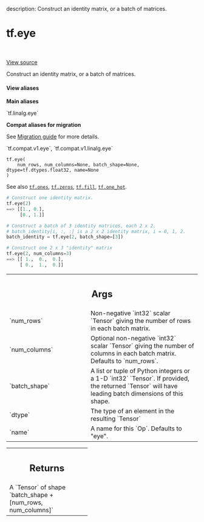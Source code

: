 description: Construct an identity matrix, or a batch of matrices.

<div itemscope itemtype="http://developers.google.com/ReferenceObject">
<meta itemprop="name" content="tf.eye" />
<meta itemprop="path" content="Stable" />
</div>

# tf.eye

<!-- Insert buttons and diff -->

<table class="tfo-notebook-buttons tfo-api nocontent" align="left">

</table>

<a target="_blank" href="/code/stable/tensorflow/python/ops/linalg_ops.py">View source</a>



Construct an identity matrix, or a batch of matrices.

<section class="expandable">
  <h4 class="showalways">View aliases</h4>
  <p>
<b>Main aliases</b>
<p>`tf.linalg.eye`</p>

<b>Compat aliases for migration</b>
<p>See
<a href="https://www.tensorflow.org/guide/migrate">Migration guide</a> for
more details.</p>
<p>`tf.compat.v1.eye`, `tf.compat.v1.linalg.eye`</p>
</p>
</section>

<pre class="devsite-click-to-copy prettyprint lang-py tfo-signature-link">
<code>tf.eye(
    num_rows, num_columns=None, batch_shape=None, dtype=tf.dtypes.float32, name=None
)
</code></pre>



<!-- Placeholder for "Used in" -->

See also <a href="../tf/ones.md"><code>tf.ones</code></a>, <a href="../tf/zeros.md"><code>tf.zeros</code></a>, <a href="../tf/fill.md"><code>tf.fill</code></a>, <a href="../tf/one_hot.md"><code>tf.one_hot</code></a>.

```python
# Construct one identity matrix.
tf.eye(2)
==> [[1., 0.],
     [0., 1.]]

# Construct a batch of 3 identity matrices, each 2 x 2.
# batch_identity[i, :, :] is a 2 x 2 identity matrix, i = 0, 1, 2.
batch_identity = tf.eye(2, batch_shape=[3])

# Construct one 2 x 3 "identity" matrix
tf.eye(2, num_columns=3)
==> [[ 1.,  0.,  0.],
     [ 0.,  1.,  0.]]
```

<!-- Tabular view -->
 <table class="responsive fixed orange">
<colgroup><col width="214px"><col></colgroup>
<tr><th colspan="2"><h2 class="add-link">Args</h2></th></tr>

<tr>
<td>
`num_rows`
</td>
<td>
Non-negative `int32` scalar `Tensor` giving the number of rows
in each batch matrix.
</td>
</tr><tr>
<td>
`num_columns`
</td>
<td>
Optional non-negative `int32` scalar `Tensor` giving the number
of columns in each batch matrix.  Defaults to `num_rows`.
</td>
</tr><tr>
<td>
`batch_shape`
</td>
<td>
 A list or tuple of Python integers or a 1-D `int32` `Tensor`.
If provided, the returned `Tensor` will have leading batch dimensions of
this shape.
</td>
</tr><tr>
<td>
`dtype`
</td>
<td>
 The type of an element in the resulting `Tensor`
</td>
</tr><tr>
<td>
`name`
</td>
<td>
 A name for this `Op`.  Defaults to "eye".
</td>
</tr>
</table>



<!-- Tabular view -->
 <table class="responsive fixed orange">
<colgroup><col width="214px"><col></colgroup>
<tr><th colspan="2"><h2 class="add-link">Returns</h2></th></tr>
<tr class="alt">
<td colspan="2">
A `Tensor` of shape `batch_shape + [num_rows, num_columns]`
</td>
</tr>

</table>

